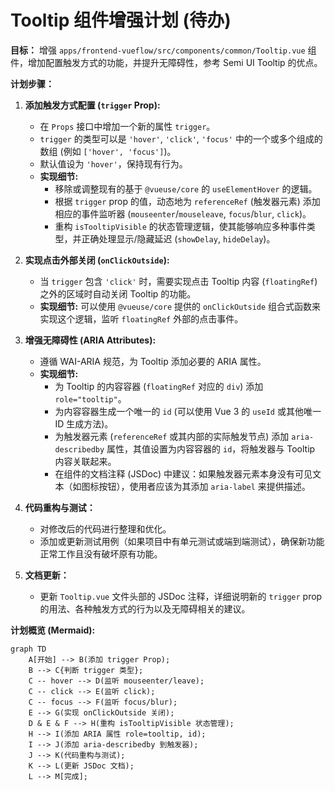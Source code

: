 # Tooltip 组件增强计划 (待办)

**目标：** 增强 `apps/frontend-vueflow/src/components/common/Tooltip.vue` 组件，增加配置触发方式的功能，并提升无障碍性，参考 Semi UI Tooltip 的优点。

**计划步骤：**

1.  **添加触发方式配置 (`trigger` Prop):**
    *   在 `Props` 接口中增加一个新的属性 `trigger`。
    *   `trigger` 的类型可以是 `'hover'`, `'click'`, `'focus'` 中的一个或多个组成的数组 (例如 `['hover', 'focus']`)。
    *   默认值设为 `'hover'`，保持现有行为。
    *   **实现细节:**
        *   移除或调整现有的基于 `@vueuse/core` 的 `useElementHover` 的逻辑。
        *   根据 `trigger` prop 的值，动态地为 `referenceRef` (触发器元素) 添加相应的事件监听器 (`mouseenter`/`mouseleave`, `focus`/`blur`, `click`)。
        *   重构 `isTooltipVisible` 的状态管理逻辑，使其能够响应多种事件类型，并正确处理显示/隐藏延迟 (`showDelay`, `hideDelay`)。

2.  **实现点击外部关闭 (`onClickOutside`):**
    *   当 `trigger` 包含 `'click'` 时，需要实现点击 Tooltip 内容 (`floatingRef`) 之外的区域时自动关闭 Tooltip 的功能。
    *   **实现细节:** 可以使用 `@vueuse/core` 提供的 `onClickOutside` 组合式函数来实现这个逻辑，监听 `floatingRef` 外部的点击事件。

3.  **增强无障碍性 (ARIA Attributes):**
    *   遵循 WAI-ARIA 规范，为 Tooltip 添加必要的 ARIA 属性。
    *   **实现细节:**
        *   为 Tooltip 的内容容器 (`floatingRef` 对应的 `div`) 添加 `role="tooltip"`。
        *   为内容容器生成一个唯一的 `id` (可以使用 Vue 3 的 `useId` 或其他唯一 ID 生成方法)。
        *   为触发器元素 (`referenceRef` 或其内部的实际触发节点) 添加 `aria-describedby` 属性，其值设置为内容容器的 `id`，将触发器与 Tooltip 内容关联起来。
        *   在组件的文档注释 (JSDoc) 中建议：如果触发器元素本身没有可见文本（如图标按钮），使用者应该为其添加 `aria-label` 来提供描述。

4.  **代码重构与测试：**
    *   对修改后的代码进行整理和优化。
    *   添加或更新测试用例（如果项目中有单元测试或端到端测试），确保新功能正常工作且没有破坏原有功能。

5.  **文档更新：**
    *   更新 `Tooltip.vue` 文件头部的 JSDoc 注释，详细说明新的 `trigger` prop 的用法、各种触发方式的行为以及无障碍相关的建议。

**计划概览 (Mermaid):**

```mermaid
graph TD
    A[开始] --> B(添加 trigger Prop);
    B --> C{判断 trigger 类型};
    C -- hover --> D(监听 mouseenter/leave);
    C -- click --> E(监听 click);
    C -- focus --> F(监听 focus/blur);
    E --> G(实现 onClickOutside 关闭);
    D & E & F --> H(重构 isTooltipVisible 状态管理);
    H --> I(添加 ARIA 属性 role=tooltip, id);
    I --> J(添加 aria-describedby 到触发器);
    J --> K(代码重构与测试);
    K --> L(更新 JSDoc 文档);
    L --> M[完成];